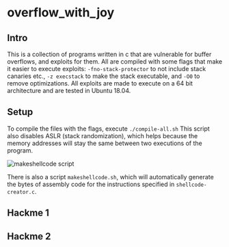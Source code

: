 # overflow_with_joy

## Intro ##
This is a collection of programs written in c that are vulnerable for buffer overflows, and exploits for them. All are compiled with some flags that make it easier to execute exploits:  `-fno-stack-protector` to not include stack canaries etc., `-z execstack` to make the stack executable, and `-O0` to remove optimizations. All exploits are made to execute on a 64 bit architecture and are tested in Ubuntu 18.04.

## Setup ##
To compile the files with the flags, execute
```./compile-all.sh```
This script also disables ASLR (stack randomization), which helps because the memory addresses will stay the same between two executions of the program.


![makeshellcode script](https://github.com/LauraWartschinski/overflow_with_joy/blob/master/img/makeshellcode.png)

There is also a script `makeshellcode.sh`, which will automatically generate the bytes of assembly code for the instructions specified in `shellcode-creator.c`. 

## Hackme 1 ##

## Hackme 2 ##

